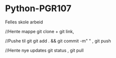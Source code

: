 # Python-PGR107
Felles skole arbeid


//Hente mappe
git clone + git link,

//Pushe til git
git add . && git commit -m" " ,
git push



//Hente nye updates
git status ,
git pull
